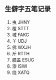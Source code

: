 ## 生僻字五笔记录


1. 虫 JHNY
2. 覆 STTT
3. 域 FAKG
4. 羊 UDJ
5. 佛 WXJH
6. 斤 RTTH
7. 膝盖 ESUG
8. 漆 ISWI
9. 绕 XATQ
